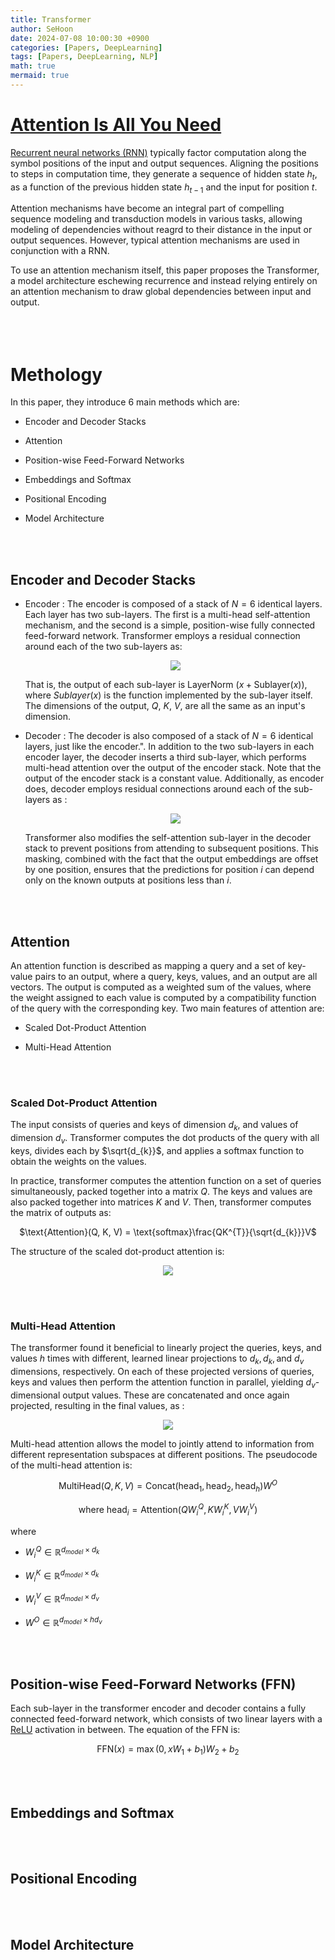 ```yaml
---
title: Transformer
author: SeHoon
date: 2024-07-08 10:00:30 +0900
categories: [Papers, DeepLearning]
tags: [Papers, DeepLearning, NLP]
math: true
mermaid: true
---
```


# [Attention Is All You Need](https://arxiv.org/abs/1706.03762)

[Recurrent neural networks (RNN)](https://csh970605.github.io/posts/RNN/) typically factor computation along the symbol positions of the input and output sequences. Aligning the positions to steps in computation time, they generate a sequence of hidden state $h_{t}$, as a function of the previous hidden state $h_{t-1}$ and the input for position $t$.<br>

Attention mechanisms have become an integral part of compelling sequence modeling and transduction models in various tasks, allowing modeling of dependencies without reagrd to their distance in the input or output sequences. However, typical attention mechanisms are used in conjunction with a RNN.<br>

To use an attention mechanism itself, this paper proposes the Transformer, a model architecture eschewing recurrence and instead relying entirely on an attention mechanism to draw global dependencies between input and output.
<br><br><br><br>

# Methology

In this paper, they introduce 6 main methods which are:

+ Encoder and Decoder Stacks

+ Attention

+ Position-wise Feed-Forward Networks

+ Embeddings and Softmax

+ Positional Encoding

+ Model Architecture

<br><br>

## Encoder and Decoder Stacks

+ Encoder : The encoder is composed of a stack of $N = 6$ identical layers. Each layer has two sub-layers. The first is a multi-head self-attention mechanism, and the second is a simple, position-wise fully connected feed-forward network. Transformer employs a residual connection around each of the two sub-layers as:
    <center>

    <img src="https://github.com/csh970605/csh970605.github.io/assets/28240052/038254f9-4b76-4111-82a0-eeec77eff02b">
    </center>

    That is, the output of each sub-layer is LayerNorm $(x + \text{Sublayer}(x))$, where $Sublayer(x)$ is the function implemented by the sub-layer itself. The dimensions of the output, $Q$, $K$, $V$, are all the same as an input's dimension.

+ Decoder : The decoder is also composed of a stack of $N=6$ identical layers, just like the encoder.". In addition to the two sub-layers in each encoder layer, the decoder inserts a third sub-layer, which performs multi-head attention over the output of the encoder stack. Note that the output of the encoder stack is a constant value. Additionally, as encoder does, decoder employs residual connections around each of the sub-layers as :
    <center>
    
    <img src="https://github.com/csh970605/csh970605.github.io/assets/28240052/ef9ae8cc-7877-4002-b70c-3b4db25904f8">
    </center>

    Transformer also modifies the self-attention sub-layer in the decoder stack to prevent positions from attending to subsequent positions. This masking, combined with the fact that the output embeddings are offset by one position, ensures that the predictions for position $i$ can depend only on the known outputs at positions less than $i$.

<br><br>

## Attention

An attention function is described as mapping a query and a set of key-value pairs to an output, where a query, keys, values, and an output are all vectors. The output is computed as a weighted sum of the values, where the weight assigned to each value is computed by a compatibility function of the query with the corresponding key. Two main features of attention are:

+ Scaled Dot-Product Attention
    

+ Multi-Head Attention

<br><br>

### Scaled Dot-Product Attention

The input consists of queries and keys of dimension $d_{k}$, and values of dimension $d_{v}$. Transformer computes the dot products of the query with all keys, divides each by $\sqrt{d_{k}}$, and applies a softmax function to obtain the weights on the values.<br>

In practice, transformer computes the attention function on a set of queries simultaneously, packed together into a matrix $Q$. The keys and values are also packed together into matrices $K$ and $V$. Then, transformer computes the matrix of outputs as:

<center>

$\text{Attention}(Q, K, V) = \text{softmax}\frac{QK^{T}}{\sqrt{d_{k}}}V$
</center>

The structure of the scaled dot-product attention is:

<center>

<img src="https://github.com/csh970605/csh970605.github.io/assets/28240052/86d24315-984d-44a1-9700-e544ef1ff9e4">
</center>

<br><br>

### Multi-Head Attention

The transformer found it beneficial to linearly project the queries, keys, and values $h$ times with different, learned linear projections to $d_{k}, d_{k}, \text{and } d_{v}$ dimensions, respectively. On each of these projected versions of queries, keys and values then perform the attention function in parallel, yielding $d_{v}$-dimensional output values. These are concatenated and once again projected, resulting in the final values, as :

<center>

<img src="https://github.com/csh970605/csh970605.github.io/assets/28240052/6a64eda0-a82b-493b-b117-29afdc493989">
</center>

Multi-head attention allows the model to jointly attend to information from different representation subspaces at different positions. The pseudocode of the multi-head attention is:

<center>

$\text{MultiHead}(Q, K, V) = \text{Concat}(\text{head}_{1}, \text{head}_{2}, \text{head}_{h}) W^{O}$<br>

where $\text{head}_{i} = \text{Attention}(QW_{i}^{Q}, KW_{i}^{K}, VW_{i}^{V})$
</center>

where

+ $W_{i}^{Q} \in \mathbb{R}^{d_{model}\times d_{k}}$

+ $W_{i}^{K} \in \mathbb{R}^{d_{model}\times d_{k}}$

+ $W_{i}^{V} \in \mathbb{R}^{d_{model}\times d_{v}}$

+ $W^{O} \in \mathbb{R}^{d_{model}\times hd_{v}}$

<br><br>

## Position-wise Feed-Forward Networks (FFN)

Each sub-layer in the transformer encoder and decoder contains a fully connected feed-forward network, which consists of two linear layers with a [ReLU](https://csh970605.github.io/posts/Activation_Function/#rectifier-function) activation in between. The equation of the FFN is:

<center>

$\text{FFN}(x) = \max(0, xW_{1} + b_{1})W_{2} + b_{2}$
</center>
<br><br>

## Embeddings and Softmax

<br><br>

## Positional Encoding

<br><br>

## Model Architecture

<br><br>